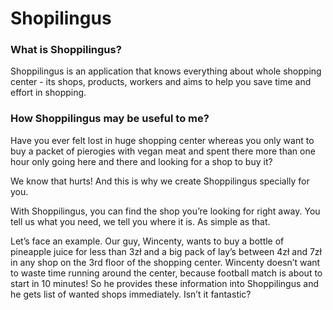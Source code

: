 # Shopilingus
### What is Shoppilingus?
Shoppilingus is an application that knows everything about whole shopping center - its shops, products, workers and aims to help you save time and effort in shopping.

### How Shoppilingus may be useful to me?
Have you ever felt lost in huge shopping center whereas you only want to buy a packet of pierogies with vegan meat and spent there more than one hour only going here and there and looking for a shop to buy it?

We know that hurts! And this is why we create Shoppilingus specially for you.

With Shoppilingus, you can find the shop you’re looking for right away. You tell us what you need, we tell you where it is. As simple as that.

Let’s face an example. Our guy, Wincenty, wants to buy a bottle of pineapple juice for less than 3zł and a big pack of lay’s between 4zł and 7zł in any shop on the 3rd floor of the shopping center. Wincenty doesn’t want to waste time running around the center, because football match is about to start in 10 minutes! So he provides these information into Shoppilingus and he gets list of wanted shops immediately. Isn’t it fantastic?

